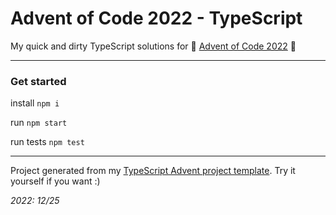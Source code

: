 # Advent of Code 2022 - TypeScript

My quick and dirty TypeScript solutions for 🎄 [Advent of Code 2022](https://adventofcode.com/2022) 🎄

---

### Get started

install
`npm i`

run
`npm start`

run tests
`npm test`

---

Project generated from my [TypeScript Advent project template](https://github.com/neon-inkblast/AdvenTS). Try it yourself if you want :)

_2022: 12/25_
